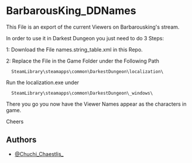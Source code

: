 # BarbarousKing_DDNames

This File is an export of the current Viewers on Barbarousking's stream.

In order to use it in Darkest Dungeon you just need to do 3 Steps:

1: Download the File names.string_table.xml in this Repo.

2: Replace the File in the Game Folder under the Following Path

```http
  SteamLibrary\steamapps\common\DarkestDungeon\localization\
```

Run the localization.exe under

```http
  SteamLibrary\steamapps\common\DarkestDungeon\_windows\
```

There you go you now have the Viewer Names appear as the characters in game.

Cheers

## Authors

- [@Chuchi_Chaestlis_](https://github.com/ChuchiiChaestlii)

